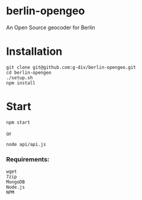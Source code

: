 berlin-opengeo
==============

An Open Source geocoder for Berlin

# Installation
    git clone git@github.com:g-div/berlin-opengeo.git
    cd berlin-opengeo
    ./setup.sh
    npm install

# Start
    npm start
    
or

    node api/api.js

### Requirements:
    wget
    7zip
    MongoDB
    Node.js
    NPM
    
